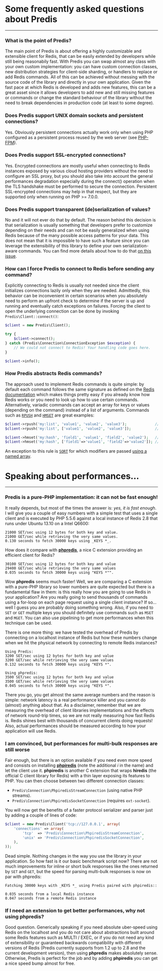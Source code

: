 # Some frequently asked questions about Predis #
________________________________________________

### What is the point of Predis? ###

The main point of Predis is about offering a highly customizable and extensible client for Redis,
that can be easily extended by developers while still being reasonabily fast. With Predis you can
swap almost any class with your own custom implementation: you can have custom connection classes,
new distribution strategies for client-side sharding, or handlers to replace or add Redis commands.
All of this can be achieved without messing with the source code of the library and directly in your
own application. Given the fast pace at which Redis is developed and adds new features, this can be
a great asset since it allows developers to add new and still missing features or commands or change
the standard behaviour of the library without the need to break dependencies in production code (at
least to some degree).

### Does Predis support UNIX domain sockets and persistent connections? ###

Yes. Obviously persistent connections actually work only when using PHP configured as a persistent
process reused by the web server (see [PHP-FPM](http://php-fpm.org)).

### Does Predis support SSL-encrypted connections? ###

Yes. Encrypted connections are mostly useful when connecting to Redis instances exposed by various
cloud hosting providers without the need to configure an SSL proxy, but you should also take into
account the general performances degradation especially during the connect() operation when the TLS
handshake must be performed to secure the connection. Persistent SSL-encrypted connections may help
in that respect, but they are supported only when running on PHP >= 7.0.0.

### Does Predis support transparent (de)serialization of values? ###

No and it will not ever do that by default. The reason behind this decision is that serialization is
usually something that developers prefer to customize depending on their needs and can not be easily
generalized when using Redis because of the many possible access patterns for your data. This does
not mean that it is impossible to have such a feature since you can leverage the extensibility of
this library to define your own serialization-aware commands. You can find more details about how to
do that [on this issue](http://github.com/predis/predis/issues/29#issuecomment-1202624).

### How can I force Predis to connect to Redis before sending any command? ###

Explicitly connecting to Redis is usually not needed since the client initializes connections lazily
only when they are needed. Admittedly, this behavior can be inconvenient in certain scenarios when
you absolutely need to perform an upfront check to determine if the server is up and running and
eventually catch exceptions on failures. Forcing the client to open the underlying connection can be
done by invoking `Predis\Client::connect()`:

```php
$client = new Predis\Client();

try {
    $client->connect();
} catch (Predis\Connection\ConnectionException $exception) {
    // We could not connect to Redis! Your handling code goes here.
}

$client->info();
```

### How Predis abstracts Redis commands? ###

The approach used to implement Redis commands is quite simple: by default each command follows the
same signature as defined on the [Redis documentation](http://redis.io/commands) which makes things
pretty easy if you already know how Redis works or you need to look up how to use certain commands.
Alternatively, variadic commands can accept an array for keys or values (depending on the command)
instead of a list of arguments. Commands such as [`RPUSH`](http://redis.io/commands/rpush) and
[`HMSET`](http://redis.io/commands/hmset) are great examples:

```php
$client->rpush('my:list', 'value1', 'value2', 'value3');             // plain method arguments
$client->rpush('my:list', ['value1', 'value2', 'value3']);           // single argument array

$client->hmset('my:hash', 'field1', 'value1', 'field2', 'value2');   // plain method arguments
$client->hmset('my:hash', ['field1'=>'value1', 'field2'=>'value2']); // single named array
```

An exception to this rule is [`SORT`](http://redis.io/commands/sort) for which modifiers are passed
[using a named array](tests/Predis/Command/KeySortTest.php#L54-L75).


# Speaking about performances... #
_________________________________________________


### Predis is a pure-PHP implementation: it can not be fast enough! ###

It really depends, but most of the times the answer is: _yes, it is fast enough_. I will give you a
couple of easy numbers with a simple test that uses a single client and is executed by PHP 5.5.6
against a local instance of Redis 2.8 that runs under Ubuntu 13.10 on a Intel Q6600:

```
21000 SET/sec using 12 bytes for both key and value.
21000 GET/sec while retrieving the very same values.
0.130 seconds to fetch 30000 keys using _KEYS *_.
```

How does it compare with [__phpredis__](http://github.com/nicolasff/phpredis), a nice C extension
providing an efficient client for Redis?

```
30100 SET/sec using 12 bytes for both key and value
29400 GET/sec while retrieving the very same values
0.035 seconds to fetch 30000 keys using "KEYS *"".
```

Wow __phpredis__ seems much faster! Well, we are comparing a C extension with a pure-PHP library so
lower numbers are quite expected but there is a fundamental flaw in them: is this really how you are
going to use Redis in your application? Are you really going to send thousands of commands using a
for-loop on each page request using a single client instance? If so... well I guess you are probably
doing something wrong. Also, if you need to `SET` or `GET` multiple keys you should definitely use
commands such as `MSET` and `MGET`. You can also use pipelining to get more performances when this
technique can be used.

There is one more thing: we have tested the overhead of Predis by connecting on a localhost instance
of Redis but how these numbers change when we hit the physical network by connecting to remote Redis
instances?

```
Using Predis:
3200 SET/sec using 12 bytes for both key and value
3200 GET/sec while retrieving the very same values
0.132 seconds to fetch 30000 keys using "KEYS *".

Using phpredis:
3500 SET/sec using 12 bytes for both key and value
3500 GET/sec while retrieving the very same values
0.045 seconds to fetch 30000 keys using "KEYS *".
```

There you go, you get almost the same average numbers and the reason is simple: network latency is a
real performance killer and you cannot do (almost) anything about that. As a disclaimer, remember
that we are measuring the overhead of client libraries implementations and the effects of network
round-trip times, so we are not really measuring how fast Redis is. Redis shines best with thousands
of concurrent clients doing requests! Also, actual performances should be measured according to how
your application will use Redis.

### I am convinced, but performances for multi-bulk responses are still worse ###

Fair enough, but there is an option available if you need even more speed and consists on installing
__[phpiredis](http://github.com/nrk/phpiredis)__ (note the additional _i_ in the name) and let the
client use it. __phpiredis__ is another C extension that wraps __hiredis__ (the official C client
library for Redis) with a thin layer exposing its features to PHP. You can then choose between two
different connection classes:

  - `Predis\Connection\PhpiredisStreamConnection` (using native PHP streams).
  - `Predis\Connection\PhpiredisSocketConnection` (requires `ext-socket`).

You will now get the benefits of a faster protocol serializer and parser just by adding a couple of
lines of code:

```php
$client = new Predis\Client('tcp://127.0.0.1', array(
    'connections' => array(
        'tcp'  => 'Predis\Connection\PhpiredisStreamConnection',
        'unix' => 'Predis\Connection\PhpiredisSocketConnection',
    ),
));
```

Dead simple. Nothing changes in the way you use the library in your application. So how fast is it
our basic benchmark script now? There are not much improvements for inline or short bulk responses
like the ones returned by `SET` and `GET`, but the speed for parsing multi-bulk responses is now on
par with phpredis:

```
Fatching 30000 keys with _KEYS *_ using Predis paired with phpiredis::

0.035 seconds from a local Redis instance
0.047 seconds from a remote Redis instance
```

### If I need an extension to get better performances, why not using phpredis? ###

Good question. Generically speaking if you need absolute uber-speed using Redis on the localhost and
you do not care about abstractions built around some Redis features such as MULTI / EXEC, or if you
do not need any kind of extensibility or guaranteed backwards compatibility with different versions
of Redis (Predis currently supports from 1.2 up to 2.8 and the current development version), then
using __phpredis__ makes absolutely sense. Otherwise, Predis is perfect for the job and by adding
__phpiredis__ you can get a nice speed bump almost for free.
